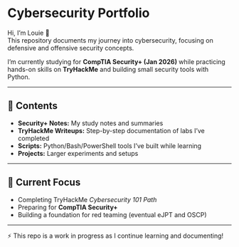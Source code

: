 # Cybersecurity Portfolio

Hi, I’m Louie 👋  
This repository documents my journey into cybersecurity, focusing on defensive and offensive security concepts.  

I’m currently studying for **CompTIA Security+ (Jan 2026)** while practicing hands-on skills on **TryHackMe** and building small security tools with Python.

---

## 🔹 Contents
- **Security+ Notes:** My study notes and summaries
- **TryHackMe Writeups:** Step-by-step documentation of labs I’ve completed
- **Scripts:** Python/Bash/PowerShell tools I’ve built while learning
- **Projects:** Larger experiments and setups

---

## 🔹 Current Focus
- Completing TryHackMe *Cybersecurity 101 Path*  
- Preparing for **CompTIA Security+**  
- Building a foundation for red teaming (eventual eJPT and OSCP)  

---

⚡ This repo is a work in progress as I continue learning and documenting!
